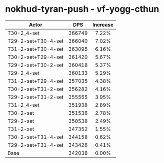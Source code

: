 # nokhud-tyran-push - vf-yogg-cthun
| Actor | DPS | Increase |
|---|:---:|:---:|
|T30-2_4-set|366749|7.22%|
|T29-2-set+T30-4-set|366040|7.02%|
|T31-2-set+T30-4-set|363095|6.16%|
|T30-2-set+T29-4-set|361420|5.67%|
|T29-2-set+T30-2-set|360418|5.37%|
|T29-2_4-set|360133|5.29%|
|T31-2-set+T29-4-set|357035|4.38%|
|T30-2-set+T31-2-set|356282|4.16%|
|T29-2-set+T31-2-set|355555|3.95%|
|T31-2_4-set|351938|2.89%|
|T30-2-set|351536|2.78%|
|T29-2-set|350538|2.49%|
|T31-2-set|347352|1.55%|
|T30-2-set+T31-4-set|344158|0.62%|
|T29-2-set+T31-4-set|343426|0.41%|
|Base|342038|0.00%|
